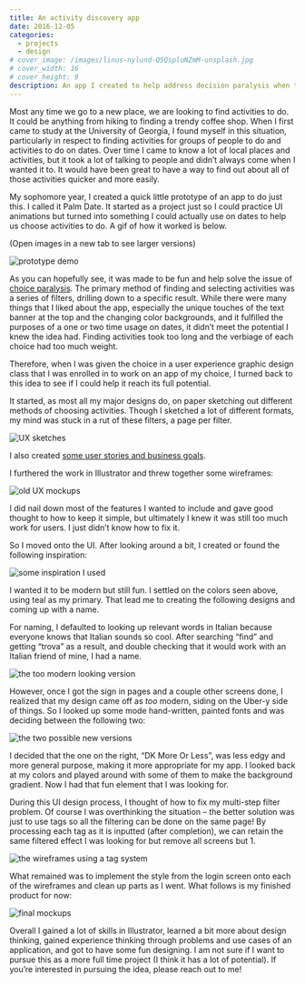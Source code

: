 ```yaml
---
title: An activity discovery app
date: 2016-12-05
categories:
  - projects
  - design
# cover_image: /images/linus-nylund-Q5QspluNZmM-unsplash.jpg
# cover_width: 16
# cover_height: 9
description: An app I created to help address decision paralysis when trying to find activities to do.
---
```


Most any time we go to a new place, we are looking to find activities to do. It could be anything from hiking to finding a trendy coffee shop. When I first came to study at the University of Georgia, I found myself in this situation, particularly in respect to finding activities for groups of people to do and activities to do on dates. Over time I came to know a lot of local places and activities, but it took a lot of talking to people and didn’t always come when I wanted it to. It would have been great to have a way to find out about all of those activities quicker and more easily.

My sophomore year, I created a quick little prototype of an app to do just this. I called it Palm Date. It started as a project just so I could practice UI animations but turned into something I could actually use on dates to help us choose activities to do. A gif of how it worked is below.

<span class="excerpt-marker"></span>

(Open images in a new tab to see larger versions)

<img src="$lib/images/trova/palm-date.gif" alt="prototype demo" loading="lazy" />

As you can hopefully see, it was made to be fun and help solve the issue of <a href="https://en.wikipedia.org/wiki/Analysis_paralysis">choice paralysis</a>. The primary method of finding and selecting activities was a series of filters, drilling down to a specific result. While there were many things that I liked about the app, especially the unique touches of the text banner at the top and the changing color backgrounds, and it fulfilled the purposes of a one or two time usage on dates, it didn’t meet the potential I knew the idea had. Finding activities took too long and the verbiage of each choice had too much weight.

Therefore, when I was given the choice in a user experience graphic design class that I was enrolled in to work on an app of my choice, I turned back to this idea to see if I could help it reach its full potential.

It started, as most all my major designs do, on paper sketching out different methods of choosing activities. Though I sketched a lot of different formats, my mind was stuck in a rut of these filters, a page per filter.

<img src="$lib/images/trova//sketches.jpg" alt="UX sketches" loading="lazy" />

I also created <a href="https://gist.github.com/ZachSaucier/b1996e797dcc82c7f372bf11435aec0e">some user stories and business goals</a>.

I furthered the work in Illustrator and threw together some wireframes:

<img src="$lib/images/trova/old-wireframes.jpg" alt="old UX mockups" loading="lazy" />

I did nail down most of the features I wanted to include and gave good thought to how to keep it simple, but ultimately I knew it was still too much work for users. I just didn’t know how to fix it.

So I moved onto the UI. After looking around a bit, I created or found the following inspiration:

<img src="$lib/images/trova/inspiration.jpg" alt="some inspiration I used" loading="lazy" />

I wanted it to be modern but still fun. I settled on the colors seen above, using teal as my primary. That lead me to creating the following designs and coming up with a name.

For naming, I defaulted to looking up relevant words in Italian because everyone knows that Italian sounds so cool. After searching “find” and getting “trova” as a result, and double checking that it would work with an Italian friend of mine, I had a name.

<img src="$lib/images/trova/teal.jpg" alt="the too modern looking version" loading="lazy" />

However, once I got the sign in pages and a couple other screens done, I realized that my design came off as _too_ modern, siding on the Uber-y side of things. So I looked up some mode hand-written, painted fonts and was deciding between the following two:

<img src="$lib/images/trova/new-logo.jpg" alt="the two possible new versions" loading="lazy" />

I decided that the one on the right, “DK More Or Less”, was less edgy and more general purpose, making it more appropriate for my app. I looked back at my colors and played around with some of them to make the background gradient. Now I had that fun element that I was looking for.

During this UI design process, I thought of how to fix my multi-step filter problem. Of course I was overthinking the situation – the better solution was just to use tags so all the filtering can be done on the same page! By processing each tag as it is inputted (after completion), we can retain the same filtered effect I was looking for but remove all screens but 1.

<img src="$lib/images/trova/wireframes.jpg" alt="the wireframes using a tag system" loading="lazy" />

What remained was to implement the style from the login screen onto each of the wireframes and clean up parts as I went. What follows is my finished product for now:

<img src="$lib/images/trova/mockups.jpg" alt="final mockups" loading="lazy" />

Overall I gained a lot of skills in Illustrator, learned a bit more about design thinking, gained experience thinking through problems and use cases of an application, and got to have some fun designing. I am not sure if I want to pursue this as a more full time project (I think it has a lot of potential). If you’re interested in pursuing the idea, please reach out to me!
